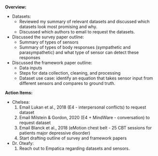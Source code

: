 **Overview:**  

* Datasets:
    * Reviewed my summary of relevant datasets and discussed which datasets look most promising and why.
    * Discussed which authors to email to request the datasets.
* Discussed the survey paper outline:
    *  Summary of types of sensors
    *  Summary of types of body responses (sympathetic and parasympathetic) and what type of sensor can detect these responses
* Discussed the framework paper outline:
    * Data inputs
    * Steps for data collection, cleaning, and processing
    * Dataset use case: identify an equation that takes sensor input from different sensors and compares to ground truth. 

**Action Items:**
* Chelsea:
    1. Email Lukan et al., 2018 (E4 - interpersonal conflicts) to request dataset
    2. Email Milstein & Gordon, 2020 (E4 + MindWare - conversation) to request dataset
    3. Email Blanck et al., 2018 (eMotion chest belt - 25 CBT sessions for patients major depressive disorder)
    4. Start drafting outline of survey and framework papers
* Dr. Oteafy:
    1. Reach out to Empatica regarding datasets and sensors.
